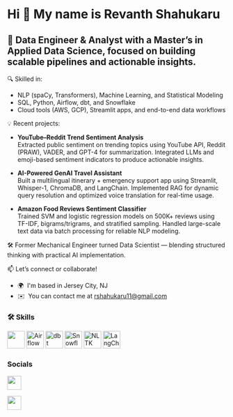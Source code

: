 <!-- Note to self: Created this markdown text using the website profileme.dev website -->



Hi 👋 My name is Revanth Shahukaru
==================================

🚀 Data Engineer & Analyst with a Master’s in Applied Data Science, focused on building scalable pipelines and actionable insights.
-------------------------

🔍 Skilled in:
- NLP (spaCy, Transformers), Machine Learning, and Statistical Modeling
- SQL, Python, Airflow, dbt, and Snowflake
- Cloud tools (AWS, GCP), Streamlit apps, and end-to-end data workflows

💡 Recent projects:
- **YouTube–Reddit Trend Sentiment Analysis**  
  Extracted public sentiment on trending topics using YouTube API, Reddit (PRAW), VADER, and GPT-4 for summarization. Integrated LLMs and emoji-based sentiment indicators to produce actionable insights.

- **AI-Powered GenAI Travel Assistant**  
  Built a multilingual itinerary + emergency support app using Streamlit, Whisper-1, ChromaDB, and LangChain. Implemented RAG for dynamic query resolution and optimized voice translation for real-time usage.

- **Amazon Food Reviews Sentiment Classifier**  
  Trained SVM and logistic regression models on 500K+ reviews using TF-IDF, bigrams/trigrams, and stratified sampling. Handled large-scale text data via batch processing for reliable NLP
 modeling.

🛠️ Former Mechanical Engineer turned Data Scientist — blending structured thinking with practical AI implementation.

📫 Let’s connect or collaborate!

*   🌍  I'm based in Jersey City, NJ
*   ✉️  You can contact me at [rshahukaru11@gmail.com](mailto:rshahukaru11@gmail.com)


### 🛠️ Skills

<p align="left">
  <!-- Common Icons -->
  <img src="https://skillicons.dev/icons?i=python,postgresql,aws,azure,pytorch,tensorflow,docker,git,github" height="40" />



  <!-- Custom Additions -->
  <img src="https://raw.githubusercontent.com/apache/airflow/main/docs/apache-airflow/img/logos/airflow_square.png" height="40" alt="Airflow" /> 
  <img src="https://docs.getdbt.com/img/dbt-logo-full.svg" height="40" alt="dbt" />
  <img src="https://seeklogo.com/images/S/snowflake-logo-B9D6E3B99E-seeklogo.com.png" height="40" alt="Snowflake" />
  <img src="https://raw.githubusercontent.com/nltk/nltk.github.com/master/images/logos/nltk-logo.png" height="40" alt="NLTK" />
  <img src="https://avatars.githubusercontent.com/u/115753865?s=200&v=4" height="40" alt="LangChain" />
</p>

                    
### Socials

<p align="left">

<a href="https://www.github.com/revanthshahukaru" target="_blank" rel="noreferrer"><img src="https://raw.githubusercontent.com/danielcranney/readme-generator/main/public/icons/socials/github.svg" width="32" height="32" /></a>

<a href="www.linkedin.com/in/revanth-shahukaru/" target="_blank" rel="noreferrer"><img src="https://raw.githubusercontent.com/danielcranney/readme-generator/main/public/icons/socials/linkedin.svg" width="32" height="32" /></a></p>
